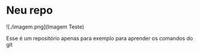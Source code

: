 # Neu repo

![./imagem.png](Imagem Teste)

Esse é um repositório apenas para exemplo para aprender os comandos do git
